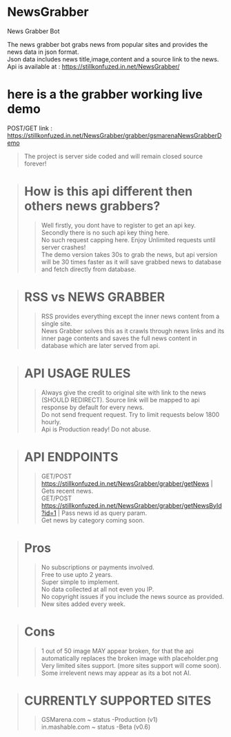 # NewsGrabber
News Grabber Bot

The news grabber bot grabs news from popular sites and provides the news data in json format.  
Json data includes news title,image,content and a source link to the news.  
Api is available at : https://stillkonfuzed.in.net/NewsGrabber/

# here is a the grabber working live demo  
POST/GET link : https://stillkonfuzed.in.net/NewsGrabber/grabber/gsmarenaNewsGrabberDemo

>The project is server side coded and will remain closed source forever!

># How is this api different then others news grabbers?  
>>Well firstly, you dont have to register to get an api key.  
>>Secondly there is no such api key thing here.  
>>No such request capping here. Enjoy Unlimited requests until server crashes!  
>>The demo version takes 30s to grab the news, but api version will be 30 times faster as it will save grabbed news to database and fetch directly from database.

># RSS vs NEWS GRABBER
>>RSS provides everything except the inner news content from a single site.  
>>News Grabber solves this as it crawls through news links and its inner page contents and saves the full news content in database which are later served from api.  

># API USAGE RULES  
>>Always give the credit to original site with link to the news (SHOULD REDIRECT). Source link will be mapped to api response by default for every news.  
>>Do not send frequent request. Try to limit requests below 1800 hourly.  
>>Api is Production ready! Do not abuse.  

># API ENDPOINTS
>> GET/POST https://stillkonfuzed.in.net/NewsGrabber/grabber/getNews | Gets recent news.  
>> GET/POST https://stillkonfuzed.in.net/NewsGrabber/grabber/getNewsById?id=1 | Pass  news id as query param.  
>> Get news by category coming soon.

># Pros  
>>No subscriptions or payments involved.  
>>Free to use upto 2 years.  
>>Super simple to implement.  
>>No data collected at all not even you IP.   
>>No copyright issues if you include the news source as provided.  
>>New sites added every week.  

># Cons  
>>1 out of 50 image MAY appear broken, for that the api automatically replaces the broken image with placeholder.png  
>>Very limited sites support. (more sites support will come soon).  
>>Some irrelevent news may appear as its a bot not AI.  

># CURRENTLY SUPPORTED SITES  
>>GSMarena.com ~ status -Production (v1)  
>>in.mashable.com ~ status -Beta (v0.6)  
